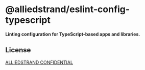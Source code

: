# @alliedstrand/eslint-config-typescript

**Linting configuration for TypeScript-based apps and libraries.**

## License

[ALLIEDSTRAND CONFIDENTIAL](./LICENSE)
